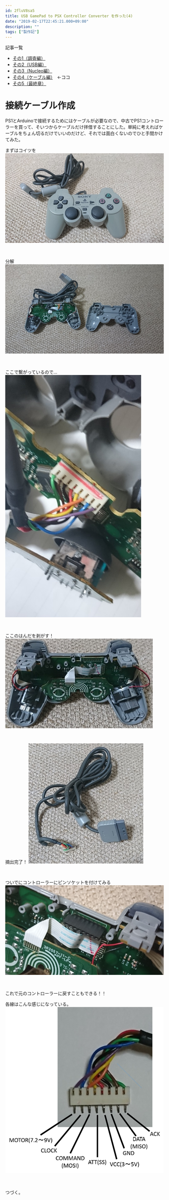 ```yaml
---
id: 2fluV8sa5
title: USB GamePad to PSX Controller Converter を作った(4)
date: "2019-02-17T22:45:21.000+09:00"
description: ""
tags: ["製作記"]
---
```


記事一覧
- [その1（調査編）](/2019/01/20/mmx5El0Si)
- [その2（USB編）](/2019/01/21/2stNWIQ7Z)
- [その3（Nucleo編）](/2019/02/17/vORCOiXb_)
- [その4（ケーブル編）](/2019/02/17/2fluV8sa5)　←ココ
- [その5（最終章）](/2019/02/17/kuG0eT691)

# 接続ケーブル作成
PS1とArduinoで接続するためにはケーブルが必要なので、中古でPS1コントローラーを買って、そいつからケーブルだけ拝借することにした。単純に考えればケーブルをちょん切るだけでいいのだけど、それでは面白くないのでひと手間かけてみた。

まずはコイツを
![](./pic01.JPG)

<br>

分解
![](./pic02.JPG)

<br>

ここで繋がっているので…
![](./pic03.JPG)

<br>

ここのはんだを剥がす！
![](./pic04.JPG)

<br>

摘出完了！
![](./pic05.JPG)

<br>

ついでにコントローラーにピンソケットを付けてみる
![](./pic06.JPG)

<br>

これで元のコントローラーに戻すこともできる！！  

各線はこんな感じになっている。
![](./pic07.png)

<br>
<br>
つづく。